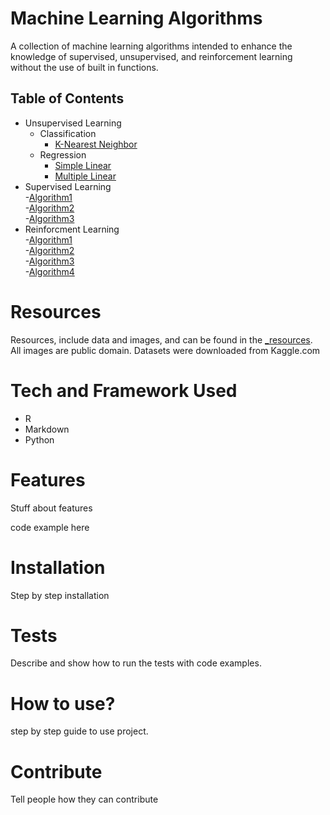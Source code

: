 # Machine Learning Algorithms

<p>
A collection of machine learning algorithms intended to enhance the knowledge of supervised, unsupervised, and reinforcement learning without the use of built in functions.
</p>

## Table of Contents
- Unsupervised Learning <br>
  + Classification <br> 
    - [K-Nearest Neighbor]() <br>
  + Regression
    - [Simple Linear]() <br>
    - [Multiple Linear]() <br>
- Supervised Learning <br>
    -[Algorithm1]() <br>
    -[Algorithm2]() <br>
    -[Algorithm3]() <br>
- Reinforcment Learning <br>
    -[Algorithm1]() <br>
    -[Algorithm2]() <br>
    -[Algorithm3]() <br>
     -[Algorithm4]() 


# Resources
Resources, include data and images, and can be found in the [ _resources](). All images are public domain. Datasets were downloaded from Kaggle.com


# Tech and Framework Used
- R
- Markdown
- Python

# Features
Stuff about features

code example here

# Installation
Step by step installation

# Tests
Describe and show how to run the tests with code examples.

# How to use?
step by step guide to use project.

# Contribute
Tell people how they can contribute
